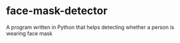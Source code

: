 # face-mask-detector
A program written in Python that helps detecting whether a person is wearing face mask
